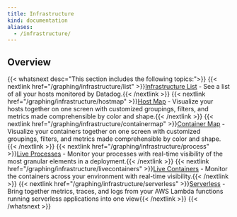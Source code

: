 ```yaml
---
title: Infrastructure
kind: documentation
aliases:
  - /infrastructure/
---
```


## Overview

{{< whatsnext desc="This section includes the following topics:">}}
    {{< nextlink href="/graphing/infrastructure/list" >}}<u>Infrastructure List</u> - See a list of all your hosts monitored by Datadog.{{< /nextlink >}}
    {{< nextlink href="/graphing/infrastructure/hostmap" >}}<u>Host Map</u> - Visualize your hosts together on one screen with customized groupings, filters, and metrics made comprehensible by color and shape.{{< /nextlink >}}
    {{< nextlink href="/graphing/infrastructure/containermap" >}}<u>Container Map</u> - Visualize your containers together on one screen with customized groupings, filters, and metrics made comprehensible by color and shape.{{< /nextlink >}}
    {{< nextlink href="/graphing/infrastructure/process" >}}<u>Live Processes</u> - Monitor your processes with real-time visibility of the most granular elements in a deployment.{{< /nextlink >}}
    {{< nextlink href="/graphing/infrastructure/livecontainers" >}}<u>Live Containers</u> - Monitor the containers across your environment with real-time visibility.{{< /nextlink >}}
    {{< nextlink href="/graphing/infrastructure/serverless" >}}<u>Serverless</u> - Bring together metrics, traces, and logs from your AWS Lambda functions running serverless applications into one view{{< /nextlink >}}
{{< /whatsnext >}}
